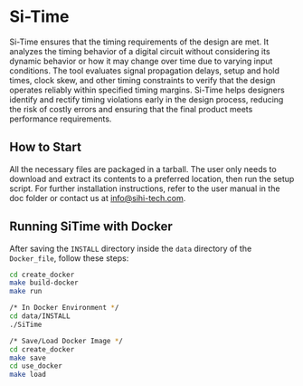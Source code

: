 # Si-Time

Si-Time ensures that the timing requirements of the design are met. It analyzes the timing behavior of a digital circuit without considering its dynamic behavior or how it may change over time due to varying input conditions. The tool evaluates signal propagation delays, setup and hold times, clock skew, and other timing constraints to verify that the design operates reliably within specified timing margins. Si-Time helps designers identify and rectify timing violations early in the design process, reducing the risk of costly errors and ensuring that the final product meets performance requirements.

## How to Start
All the necessary files are packaged in a tarball. The user only needs to download and extract its contents to a preferred location, then run the setup script.
For further installation instructions, refer to the user manual in the doc folder or contact us at info@sihi-tech.com.

## Running SiTime with Docker

After saving the `INSTALL` directory inside the `data` directory of the `Docker_file`, follow these steps:

```bash
cd create_docker
make build-docker
make run

/* In Docker Environment */
cd data/INSTALL
./SiTime

/* Save/Load Docker Image */
cd create_docker
make save
cd use_docker
make load

